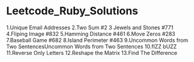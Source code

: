 # Leetcode_Ruby_Solutions
  1.Unique Email Addresses
  2.Two Sum #2
  3 Jewels and Stones #771
  4.Fliping Image #832
  5.Hamming Distance #461
  6.Move Zeros #283
  7.Baseball Game #682
  8.Island Perimeter #463
  9.Uncommon Words from Two SentencesUncommon Words from Two Sentences
  10.fIZZ bUZZ
  11.Reverse Only Letters
  12.Reshape the Matrix
  13.Find The Difference